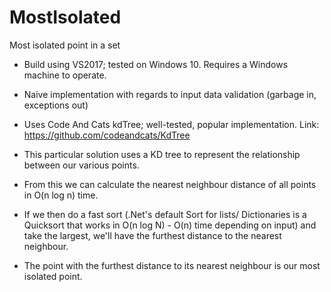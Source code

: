 # MostIsolated
Most isolated point in a set

- Build using VS2017; tested on Windows 10. Requires a Windows machine to operate.
- Naive implementation with regards to input data validation (garbage in, exceptions out)
- Uses Code And Cats kdTree; well-tested, popular implementation. Link: https://github.com/codeandcats/KdTree

- This particular solution uses a KD tree to represent the relationship between our various points.
- From this we can calculate the nearest neighbour distance of all points in O(n log n) time.
- If we then do a fast sort (.Net's default Sort for lists/ Dictionaries is a Quicksort that works in O(n log N) - O(n) time depending on 
	input) and take the largest, we'll have the furthest distance to the nearest neighbour.
- The point with the furthest distance to its nearest neighbour is our most isolated point.